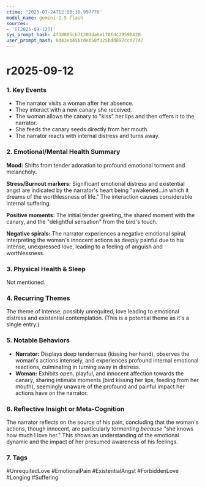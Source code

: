 ```yaml
---
ctime: '2025-07-24T12:00:30.997776'
model_name: gemini-2.5-flash
sources:
- '[[2025-09-12]]'
sys_prompt_hash: 4f38005cb7130dda6e170fdc29590420
user_prompt_hash: 8d43eb456cdeb50f325bdd897ccd2747
---
```

# r2025-09-12

### 1. Key Events
*   The narrator visits a woman after her absence.
*   They interact with a new canary she received.
*   The woman allows the canary to "kiss" her lips and then offers it to the narrator.
*   She feeds the canary seeds directly from her mouth.
*   The narrator reacts with internal distress and turns away.

### 2. Emotional/Mental Health Summary

**Mood:** Shifts from tender adoration to profound emotional torment and melancholy.

**Stress/Burnout markers:** Significant emotional distress and existential angst are indicated by the narrator's heart being "awakened...in which it dreams of the worthlessness of life." The interaction causes considerable internal suffering.

**Positive moments:** The initial tender greeting, the shared moment with the canary, and the "delightful sensation" from the bird's touch.

**Negative spirals:** The narrator experiences a negative emotional spiral, interpreting the woman's innocent actions as deeply painful due to his intense, unexpressed love, leading to a feeling of anguish and worthlessness.

### 3. Physical Health & Sleep
Not mentioned.

### 4. Recurring Themes
The theme of intense, possibly unrequited, love leading to emotional distress and existential contemplation. (This is a potential theme as it's a single entry.)

### 5. Notable Behaviors
*   **Narrator:** Displays deep tenderness (kissing her hand), observes the woman's actions intensely, and experiences profound internal emotional reactions, culminating in turning away in distress.
*   **Woman:** Exhibits open, playful, and innocent affection towards the canary, sharing intimate moments (bird kissing her lips, feeding from her mouth), seemingly unaware of the profound and painful impact her actions have on the narrator.

### 6. Reflective Insight or Meta-Cognition
The narrator reflects on the source of his pain, concluding that the woman's actions, though innocent, are particularly tormenting *because* "she knows how much I love her." This shows an understanding of the emotional dynamic and the impact of her presumed awareness of his feelings.

### 7. Tags
#UnrequitedLove #EmotionalPain #ExistentialAngst #ForbiddenLove #Longing #Suffering